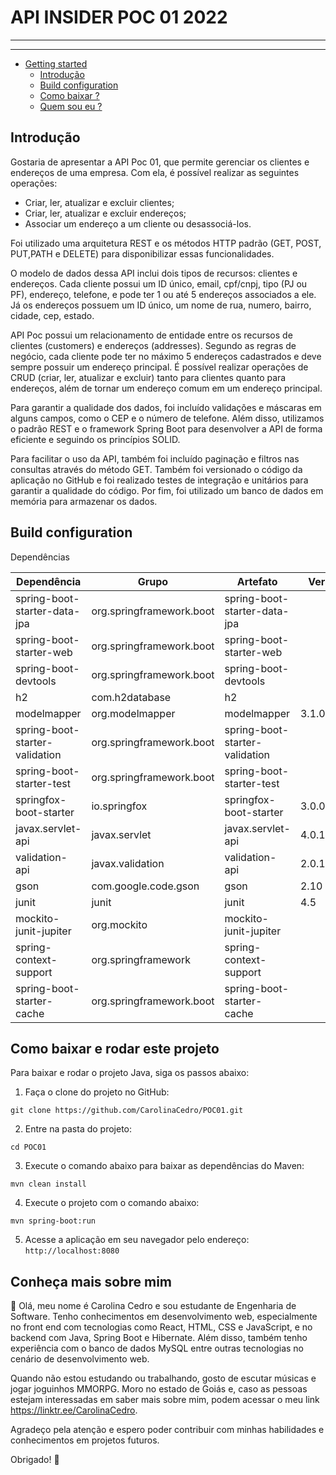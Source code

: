 # API INSIDER POC 01 2022


---


---

- [Getting started](#getting-started)
    - [Introdução](#introdução)
    - [Build configuration](#build-configuration)
    - [Como baixar ? ](#como-baixar-e-rodar-este-projeto)
    - [Quem sou eu ? ](#conhea-mais-sobre-mim)

## Introdução

Gostaria de apresentar a API Poc 01, que permite gerenciar os clientes e endereços de uma empresa. Com ela, é possível realizar as seguintes operações:

* Criar, ler, atualizar e excluir clientes;
* Criar, ler, atualizar e excluir endereços;
* Associar um endereço a um cliente ou desassociá-los.

Foi utilizado uma arquitetura REST e os métodos HTTP padrão 
(GET, POST, PUT,PATH e DELETE) para disponibilizar essas funcionalidades. 

O modelo de dados dessa API inclui dois tipos de recursos: clientes e endereços. Cada cliente possui um ID único, email, cpf/cnpj, tipo (PJ ou PF), endereço, telefone, e pode ter 1 ou até 5  endereços associados a ele. Já os endereços possuem um ID único, um nome de rua, numero, bairro, cidade, cep, estado.

API Poc possui um relacionamento de entidade entre os recursos de clientes (customers) e endereços (addresses). Segundo as regras de negócio, cada cliente pode ter no máximo 5 endereços cadastrados e deve sempre possuir um endereço principal. É possível realizar operações de CRUD (criar, ler, atualizar e excluir) tanto para clientes quanto para endereços, além de tornar um endereço comum em um endereço principal.

Para garantir a qualidade dos dados, foi incluído validações e máscaras em alguns campos, como o CEP e o número de telefone. Além disso, utilizamos o padrão REST e o framework Spring Boot para desenvolver a API de forma eficiente e seguindo os princípios SOLID.

Para facilitar o uso da API, também foi incluído paginação e filtros nas consultas através do método GET. Também foi versionado o código da aplicação no GitHub e foi realizado testes de integração e unitários para garantir a qualidade do código. Por fim, foi utilizado um banco de dados em memória para armazenar os dados.

## Build configuration

Dependências

| Dependência               | Grupo                        | Artefato                                  | Versão | Escopo      | Opcional |
|---------------------------|-------------------------------|--------------------------------------------|--------|------------|----------|
| spring-boot-starter-data-jpa | org.springframework.boot    | spring-boot-starter-data-jpa               |        |            |          |
| spring-boot-starter-web     | org.springframework.boot    | spring-boot-starter-web                   |        |            |          |
| spring-boot-devtools        | org.springframework.boot    | spring-boot-devtools                      |        | runtime    | true     |
| h2                         | com.h2database              | h2                                        |        |            |          |
| modelmapper                 | org.modelmapper             | modelmapper                               | 3.1.0  |            |          |
| spring-boot-starter-validation | org.springframework.boot | spring-boot-starter-validation            |        |            |          |
| spring-boot-starter-test   | org.springframework.boot    | spring-boot-starter-test                  |        | test       |          |
| springfox-boot-starter     | io.springfox                | springfox-boot-starter                    | 3.0.0  |            |          |
| javax.servlet-api          | javax.servlet               | javax.servlet-api                         | 4.0.1  | provided   |          |
| validation-api             | javax.validation           | validation-api                            | 2.0.1.Final |          |          |
| gson                       | com.google.code.gson        | gson                                      | 2.10    |            |          |
| junit                      | junit                       | junit                                     | 4.5     | test       |          |
| mockito-junit-jupiter      | org.mockito                 | mockito-junit-jupiter                     |          | test       |          |
| spring-context-support     | org.springframework         | spring-context-support                    |          |            |          |
| spring-boot-starter-cache  | org.springframework.boot    | spring-boot-starter-cache                 |          |            |          |

## Como baixar e rodar este projeto

Para baixar e rodar o projeto Java, siga os passos abaixo:

1. Faça o clone do projeto no GitHub:

``git clone https://github.com/CarolinaCedro/POC01.git``

2. Entre na pasta do projeto:

``cd POC01``

3. Execute o comando abaixo para baixar as dependências do Maven:

``mvn clean install``

4. Execute o projeto com o comando abaixo:

``mvn spring-boot:run``

5. Acesse a aplicação em seu navegador pelo endereço: `http://localhost:8080`

## Conheça mais sobre mim

:sunflower: Olá, meu nome é Carolina Cedro e sou estudante de Engenharia de Software. Tenho conhecimentos em desenvolvimento web, especialmente no front end com tecnologias como React, HTML, CSS e JavaScript, e no backend com Java, Spring Boot e Hibernate. Além disso, também tenho experiência com o banco de dados MySQL entre outras tecnologias no cenário de desenvolvimento web.

Quando não estou estudando ou trabalhando, gosto de escutar músicas e jogar joguinhos MMORPG. Moro no estado de Goiás e, caso as pessoas estejam interessadas em saber mais sobre mim, podem acessar o meu link https://linktr.ee/CarolinaCedro.

Agradeço pela atenção e espero poder contribuir com minhas habilidades e conhecimentos em projetos futuros. 

Obrigado! :purple_heart:

